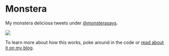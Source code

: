 # Monstera
My monstera deliciosa tweets under [@monsterasays](http://www.twitter.com/monsterasays).

![](http://sarabee.github.io/images/tweets.jpg)

To learn more about how this works, poke around in the code or [read about it on my blog](http://sarabee.github.io/2020/04/19/plant-tweets-part-1/).
